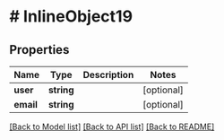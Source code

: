 # # InlineObject19

## Properties

Name | Type | Description | Notes
------------ | ------------- | ------------- | -------------
**user** | **string** |  | [optional]
**email** | **string** |  | [optional]

[[Back to Model list]](../../README.md#models) [[Back to API list]](../../README.md#endpoints) [[Back to README]](../../README.md)
